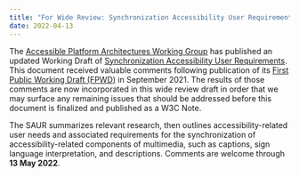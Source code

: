 ```yaml
---
title: "For Wide Review: Synchronization Accessibility User Requirements"
date: 2022-04-13
---
```


<p>The <a rel="nofollow" class="external text" href="https://www.w3.org/WAI/APA/">Accessible Platform Architectures Working Group</a> has published an updated Working Draft of <a rel="nofollow" class="external text" href="https://www.w3.org/TR/saur/">Synchronization Accessibility User Requirements</a>. This document received valuable comments following publication of its <a rel="nofollow" class="external text" href="https://www.w3.org/TR/2021/WD-saur-20210928/">First Public Working Draft (FPWD)</a> in September 2021. The results of those comments
are now incorporated in this wide review draft in order that we
may surface any remaining issues that should be addressed before this document
is finalized and published as a W3C Note.
</p>
<p>The SAUR summarizes relevant research, then outlines accessibility-related user needs and associated requirements for the synchronization of accessibility-related components of multimedia, such as captions, sign language interpretation, and descriptions. Comments are welcome through <b>13 May 2022</b>.
</p>
